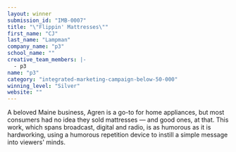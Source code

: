 ```yaml
---
layout: winner
submission_id: "IMB-0007"
title: "\"Flippin' Mattresses\""
first_name: "CJ"
last_name: "Lampman"
company_name: "p3"
school_name: ""
creative_team_members: |-
  - p3
name: "p3"
category: "integrated-marketing-campaign-below-50-000"
winning_level: "Silver"
website: ""
---
```


A beloved Maine business, Agren is a go-to for home appliances, but most consumers had no idea they sold mattresses — and good ones, at that. This work, which spans broadcast, digital and radio, is as humorous as it is hardworking, using a humorous repetition device to instill a simple message into viewers' minds.
